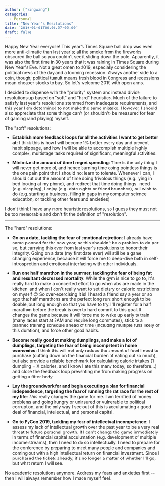 ```yaml
---
author: ["yingwang"]
categories:
  - Personal
title: "New Year's Resolutions"
date: "2019-01-01T00:06:57-05:00"
draft: false
---
```


Happy New Year everyone! This year's Times Square ball drop was even more
anti-climatic than last year's; all the smoke from the fireworks obscured the
ball so you couldn't see it sliding down the pole. Apparently, it was also the
first time in 30 years that it was raining in Times Square during New Year's
Eve. Not a great omen to 2019, especially considering the political news of the
day and a looming recession. Always another side to a coin, though; political
tumult means fresh blood in Congress and recessions mean cheaper stocks to buy.
So let's welcome 2019 with open arms.

I decided to dispense with the "priority" system and instead divide resolutions
up based on "soft" and "hard" heuristics. Much of the failure to satisfy last
year's resolutions stemmed from inadequate requirements, and this year I am
determined to not make the same mistake. However, I should also appreciate that
some things can't (or shouldn't) be measured for fear of gaming (and playing)
myself.

The "soft" resolutions:

- **Establish more feedback loops for all the activities I want to get better
  at**: I think this is how I will become 1% better every day and prevent
  habit slippage, and how I will be able to accomplish multiple highly
  complex, multistage tasks required of significant, meaningful activities.

- **Minimize the amount of time I regret spending**: Time is the only thing I
  will never get more of, and hence burning time doing pointless things is the
  one pain point that I should not learn to tolerate. Whenever I can, I should
  cut out the amount of time doing frivolous things (e.g. lying in bed looking
  at my phone), and redirect that time doing things I need (e.g. sleeping), I
  enjoy (e.g. date nights or friend brunches), or I wish to do (e.g. starting
  a business, filling in gaps in my computer science education, or tackling
  other fears and anxieties).

I don't think I have any more heuristic resolutions, so I guess they must not be
too memorable and don't fit the definition of "resolution".

---

The "hard" resolutions:

- **Go on a date, tackling the fear of emotional rejection**: I already have
  some planned for the new year, so this shouldn't be a problem to do per se,
  but carrying this over from last year's resolutions to honor their
  integrity. Going on a date (my first date ever) will still be a game
  changing experience, because it will force me to deep-dive both in
  self-introspection and emotional interfacing with other individuals.

- **Run one half marathon in the summer, tackling the fear of being fat and
  resultant decreased mortality**: While the gym is nice to go to, it's really
  hard to make a concerted effort to go when abs are made in the kitchen, and
  when I don't really want to set dietary or caloric restrictions on myself
  :blush: So over-exercising it is! I heard a friend say a year or so ago that
  half marathons are the perfect long run: short enough to be doable, but long
  enough so that you have to try. I'll register for a half marathon before the
  break is over to hard commit to this goal. It changes the game because it
  will force me to wake up early to train (many races start at 8AM and require
  long commutes), stick to a planned training schedule ahead of time
  (including multiple runs likely of this duration), and force other good
  habits.

- **Become really good at making dumplings, and make a lot of dumplings,
  targeting the fear of being incompetent in home economics**: I think this
  will not only reduce the amount of food I need to purchase (cutting down on
  the financial burden of eating out so much), but also provide a reliable
  benchmark for calculating caloric intakes (1 dumpling = X calories, and I
  know I ate this many today, so therefore...) and close the feedback loop
  preventing me from making progress on getting a fitter body.

- **Lay the groundwork for and begin executing a plan for financial
  independence, targeting the fear of running the rat race for the rest of my
  life**: _This_ really changes the game for me. I am terrified of money
  problems and going hungry or uninsured or vulnerable to political
  corruption, and the only way I see out of this is acculumating a good deal
  of financial, intellectual, and personal capital.

- **Go to PyCon 2019, tackling my fear of intellectual incompetence**: I
  assess my lack of intellectual growth over the past year to be a very real
  threat to future personal growth. If I can't change the game immediately in
  terms of financial capital acculumation (e.g. development of multiple income
  streams), then I need to do so intellectually. I need to prepare for the
  conference by preparing to meet many people and companies and coming out
  with a high intellectual return on financial investment. Since I purchased
  the tickets already, it's no longer a matter of whether I'll go, but what
  return I will see.

No academic resolutions anymore. Address my fears and anxieties first -- then I
will always remember how I made myself feel.
